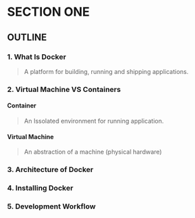 # SECTION ONE
## OUTLINE
### 1. What Is Docker
> A platform for building, running and shipping applications.

### 2. Virtual Machine VS Containers
#### Container
> An Issolated environment for running application.
#### Virtual Machine
> An abstraction of a machine (physical hardware)
### 3. Architecture of Docker
### 4. Installing Docker
### 5. Development Workflow